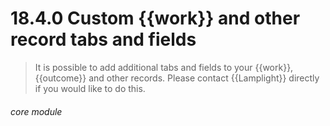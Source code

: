 # 18.4.0    Custom {{work}} and other record tabs and fields

> It is possible to add additional tabs and fields to your {{work}}, {{outcome}} and other records. Please contact {{Lamplight}} directly if you would like to do this. 

 

###### core module


